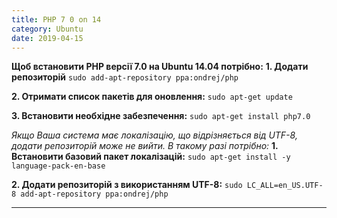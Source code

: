 ```yaml
---
title: PHP 7 0 on 14
category: Ubuntu
date: 2019-04-15
---
```


**Щоб встановити PHP версії 7.0 на Ubuntu 14.04 потрібно:**
**1. Додати репозиторій**
`sudo add-apt-repository ppa:ondrej/php`

**2. Отримати список пакетів для оновлення:**
`sudo apt-get update`

**3. Встановити необхідне забезпечення:**
`sudo apt-get install php7.0`

_Якщо Ваша система має локалізацію, що відрізняється від UTF-8, додати репозиторій може не вийти. В такому разі потрібно:_
**1. Встановити базовий пакет локалізацій:**
`sudo apt-get install -y language-pack-en-base`

**2. Додати репозиторій з використанням UTF-8:**
`sudo LC_ALL=en_US.UTF-8 add-apt-repository ppa:ondrej/php`

-----